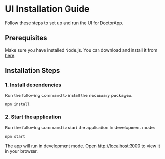 # UI Installation Guide

Follow these steps to set up and run the UI for DoctorApp.

## Prerequisites

Make sure you have installed Node.js. You can download and install it from [here](https://nodejs.org/en/download/package-manager).

## Installation Steps

### 1. Install dependencies

Run the following command to install the necessary packages:

    npm install

### 2. Start the application

Run the following command to start the application in development mode:

    npm start

The app will run in development mode. Open [http://localhost:3000](http://localhost:3000) to view it in your browser.

